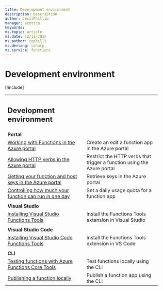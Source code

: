 ```yaml
---
title: Development environment
description: Description
author: CecilPhillip
manager: scottca
keywords:
ms.topic: article
ms.date: 12/11/2017
ms.author: cephilli
ms.devlang: csharp
ms.service: functions
---
```


# Development environment

[!include[](../includes/header.md)]

| | |
---|---
|<h2>Development environment</h2> | |
|**Portal** | |
[Working with Functions in the Azure portal](portal.md#working-with-functions-in-the-azure-portal) | Create an edit a function app in the Azure portal
[Allowing HTTP verbs in the Azure portal](portal.md#allowing-http-verbs-in-the-azure-portal) | Restrict the HTTP verbs that trigger a function using the Azure portal
[Getting your function and host keys in the Azure portal](portal.md#getting-your-function-and-host-keys-in-the-azure-portal) | Retrieve keys in the Azure portal
[Controlling how much your function can run in one day](portal.md#controlling-how-much-your-function-can-run-in-one-day) | Set a daily usage quota for a function app
| | |
|**Visual Studio** | |
[Installing Visual Studio Functions Tools](visual-studio.md#installing-visual-studio-functions-tools) | Install the Functions Tools extension in Visual Studio
| | |
|**Visual Studio Code** | |
[Installing Visual Studio Code Functions Tools](vscode.md#installing-visual-studio-code-functions-tools) | Install the Functions Tools extension in VS Code
| | |
|**CLI** | |
[Testing functions with Azure Functions Core Tools](cli.md#testing-functions-with-azure-functions-core-tools) | Test functions locally using the CLI
[Publishing a function locally](cli.md#publishing-a-function-locally) | Publish a function app using the CLI
